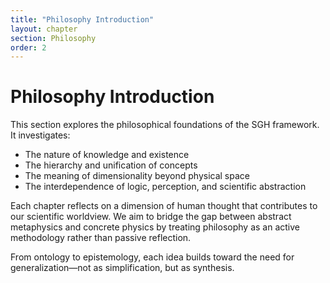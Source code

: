 ```yaml
---
title: "Philosophy Introduction"
layout: chapter
section: Philosophy
order: 2
---
```


# Philosophy Introduction

This section explores the philosophical foundations of the SGH framework. It investigates:

- The nature of knowledge and existence
- The hierarchy and unification of concepts
- The meaning of dimensionality beyond physical space
- The interdependence of logic, perception, and scientific abstraction

Each chapter reflects on a dimension of human thought that contributes to our scientific worldview. We aim to bridge the gap between abstract metaphysics and concrete physics by treating philosophy as an active methodology rather than passive reflection.

From ontology to epistemology, each idea builds toward the need for generalization—not as simplification, but as synthesis.
